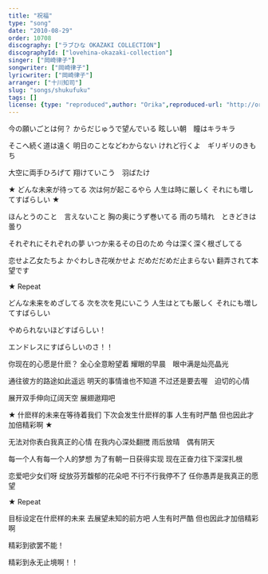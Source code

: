 ```yaml
---
title: "祝福"
type: "song"
date: "2010-08-29"
order: 10708
discography: ["ラブひな OKAZAKI COLLECTION"]
discographyId: ["lovehina-okazaki-collection"]
singer: ["岡崎律子"]
songwriter: ["岡崎律子"]
lyricwriter: ["岡崎律子"]
arranger: ["十川知司"]
slug: "songs/shukufuku"
tags: []
license: {type: "reproduced",author: "Orika",reproduced-url: "http://orikamushi.myweb.hinet.net/",reproduced-website: "織歌蟲網站"}
---
```


今の願いごとは何？ 
からだじゅうで望んでいる 
眩しい朝　瞳はキラキラ 

そこへ続く道は遠く 
明日のことなどわからない 
けれど行くよ　ギリギリのきもち 

大空に両手ひろげて 
翔けていこう　羽ばたけ 

★ どんな未来が待ってる 
次は何が起こるやら 
人生は時に厳しく 
それにも増してすばらしい ★ 

ほんとうのこと　言えないこと 
胸の奥にうず巻いてる 
雨のち晴れ　ときどきは曇り 

それぞれにそれぞれの夢 
いつか来るその日のため 
今は深く深く根ざしてる 

恋せよ乙女たちよ 
かぐわしき花咲かせよ 
だめだだめだ止まらない 
翻弄されて本望です 

★ Repeat 

どんな未来をめざしてる 
次を次を見にいこう 
人生はとても厳しく 
それにも増してすばらしい 

やめられないほどすばらしい！ 

エンドレスにすばらしいのさ！！

你现在的心愿是什麽？ 
全心全意盼望着 
耀眼的早晨　眼中满是灿亮晶光 

通往彼方的路途如此遥远 
明天的事情谁也不知道 
不过还是要去喔　迫切的心情 

展开双手伸向辽阔天空 
展翅遨翔吧 

★ 什麽样的未来在等待着我们 
下次会发生什麽样的事 
人生有时严酷 
但也因此才加倍精彩啊 ★ 

无法对你表白我真正的心情 
在我内心深处翻搅 
雨后放晴　偶有阴天 

每一个人有每一个人的梦想 
为了有朝一日获得实现 
现在正奋力往下深深扎根 

恋爱吧少女们呀 
绽放芬芳馥郁的花朵吧 
不行不行我停不了 
任你愚弄是我真正的愿望 

★ Repeat 

目标设定在什麽样的未来 
去展望未知的前方吧 
人生有时严酷 
但也因此才加倍精彩啊 

精彩到欲罢不能！ 

精彩到永无止境啊！！

